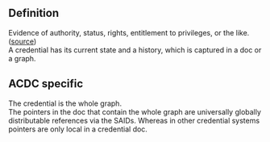 ## Definition

Evidence of authority, status, rights, entitlement to privileges, or the like.\
([source](https://github.com/trustoverip/tswg-acdc-specification/blob/main/draft-ssmith-acdc.md#introduction)) \
A credential has its current state and a history, which is captured in a doc or a graph.

## ACDC specific
The credential is the whole graph.\
The pointers in the doc that contain the whole graph are universally globally distributable references via the SAIDs. Whereas in other credential systems pointers are only local in a credential doc.
